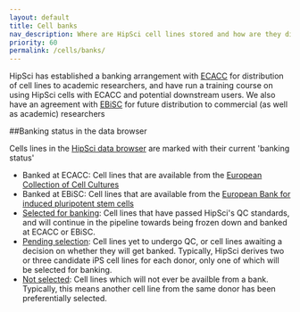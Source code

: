 ```yaml
---
layout: default
title: Cell banks
nav_description: Where are HipSci cell lines stored and how are they distributed?
priority: 60
permalink: /cells/banks/
---
```


HipSci has established a banking arrangement with [ECACC](https://www.phe-culturecollections.org.uk/products/celllines/hipsci/index.jsp) for distribution of cell
lines to academic researchers, and have run a training course on using HipSci
cells with ECACC and potential downstream users. We also have an agreement
with [EBiSC](http://www.ebisc.org/) for future distribution to commercial (as well as
academic) researchers

##Banking status in the data browser

Cells lines in the [HipSci data browser]({{site.baseurl}}/lines) are marked with their current 'banking status'

* Banked at ECACC: Cell lines that are available from the [European Collection of Cell Cultures](https://www.phe-culturecollections.org.uk/products/celllines/hipsci/index.jsp)
* Banked at EBiSC: Cell lines that are available from the [European Bank for induced pluripotent stem cells](http://www.ebisc.org/)
* [Selected for banking]({{site.baseurl}}/lines?Banked%20Status[]=Selected%20for%20banking): Cell lines that have passed HipSci's QC standards, and will continue in the pipeline towards being frozen down and banked at ECACC or EBiSC.
* [Pending selection]({{site.baseurl}}/lines?Banked%20Status[]=Pending%20selection): Cell lines yet to undergo QC, or cell lines awaiting a decision on whether they will get banked. Typically, HipSci derives two or three candidate iPS cell lines for each donor, only one of which will be selected for banking.
* [Not selected]({{site.baseurl}}/lines?Banked%20Status[]=Not%20selected): Cell lines which will not ever be availble from a bank. Typically, this means another cell line from the same donor has been preferentially selected.
